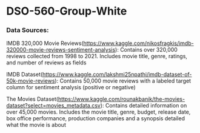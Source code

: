 # DSO-560-Group-White

### Data Sources: 


IMDB 320,000 Movie Reviews(https://www.kaggle.com/nikosfragkis/imdb-320000-movie-reviews-sentiment-analysis): Contains over 320,000 reviews collected from 1998 to 2021. Includes movie title, genre, ratings, and number of reviews as fields

IMDB Dataset(https://www.kaggle.com/lakshmi25npathi/imdb-dataset-of-50k-movie-reviews): Contains 50,000 movie reviews with a labeled target column for sentiment analysis (positive or negative) 

The Movies Dataset(https://www.kaggle.com/rounakbanik/the-movies-dataset?select=movies_metadata.csv): Contains detailed information on over 45,000 movies. Includes the movie title, genre, budget, release date, box office performance, production companies and a synopsis detailed what the movie is about 
